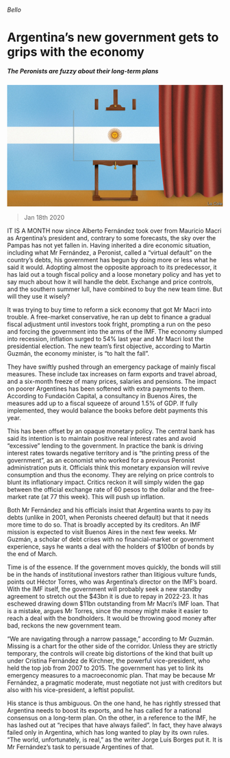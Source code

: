 ###### Bello

# Argentina’s new government gets to grips with the economy 

##### The Peronists are fuzzy about their long-term plans 

![image](images/20200118_AMD001_0.jpg) 

> Jan 18th 2020 

IT IS A MONTH now since Alberto Fernández took over from Mauricio Macri as Argentina’s president and, contrary to some forecasts, the sky over the Pampas has not yet fallen in. Having inherited a dire economic situation, including what Mr Fernández, a Peronist, called a “virtual default” on the country’s debts, his government has begun by doing more or less what he said it would. Adopting almost the opposite approach to its predecessor, it has laid out a tough fiscal policy and a loose monetary policy and has yet to say much about how it will handle the debt. Exchange and price controls, and the southern summer lull, have combined to buy the new team time. But will they use it wisely?

It was trying to buy time to reform a sick economy that got Mr Macri into trouble. A free-market conservative, he ran up debt to finance a gradual fiscal adjustment until investors took fright, prompting a run on the peso and forcing the government into the arms of the IMF. The economy slumped into recession, inflation surged to 54% last year and Mr Macri lost the presidential election. The new team’s first objective, according to Martin Guzmán, the economy minister, is “to halt the fall”.


They have swiftly pushed through an emergency package of mainly fiscal measures. These include tax increases on farm exports and travel abroad, and a six-month freeze of many prices, salaries and pensions. The impact on poorer Argentines has been softened with extra payments to them. According to Fundación Capital, a consultancy in Buenos Aires, the measures add up to a fiscal squeeze of around 1.5% of GDP. If fully implemented, they would balance the books before debt payments this year.

This has been offset by an opaque monetary policy. The central bank has said its intention is to maintain positive real interest rates and avoid “excessive” lending to the government. In practice the bank is driving interest rates towards negative territory and is “the printing press of the government”, as an economist who worked for a previous Peronist administration puts it. Officials think this monetary expansion will revive consumption and thus the economy. They are relying on price controls to blunt its inflationary impact. Critics reckon it will simply widen the gap between the official exchange rate of 60 pesos to the dollar and the free-market rate (at 77 this week). This will push up inflation.

Both Mr Fernández and his officials insist that Argentina wants to pay its debts (unlike in 2001, when Peronists cheered default) but that it needs more time to do so. That is broadly accepted by its creditors. An IMF mission is expected to visit Buenos Aires in the next few weeks. Mr Guzmán, a scholar of debt crises with no financial-market or government experience, says he wants a deal with the holders of $100bn of bonds by the end of March.

Time is of the essence. If the government moves quickly, the bonds will still be in the hands of institutional investors rather than litigious vulture funds, points out Héctor Torres, who was Argentina’s director on the IMF’s board. With the IMF itself, the government will probably seek a new standby agreement to stretch out the $43bn it is due to repay in 2022-23. It has eschewed drawing down $11bn outstanding from Mr Macri’s IMF loan. That is a mistake, argues Mr Torres, since the money might make it easier to reach a deal with the bondholders. It would be throwing good money after bad, reckons the new government team.

“We are navigating through a narrow passage,” according to Mr Guzmán. Missing is a chart for the other side of the corridor. Unless they are strictly temporary, the controls will create big distortions of the kind that built up under Cristina Fernández de Kirchner, the powerful vice-president, who held the top job from 2007 to 2015. The government has yet to link its emergency measures to a macroeconomic plan. That may be because Mr Fernández, a pragmatic moderate, must negotiate not just with creditors but also with his vice-president, a leftist populist.

His stance is thus ambiguous. On the one hand, he has rightly stressed that Argentina needs to boost its exports, and he has called for a national consensus on a long-term plan. On the other, in a reference to the IMF, he has lashed out at “recipes that have always failed”. In fact, they have always failed only in Argentina, which has long wanted to play by its own rules. “The world, unfortunately, is real,” as the writer Jorge Luis Borges put it. It is Mr Fernández’s task to persuade Argentines of that.

